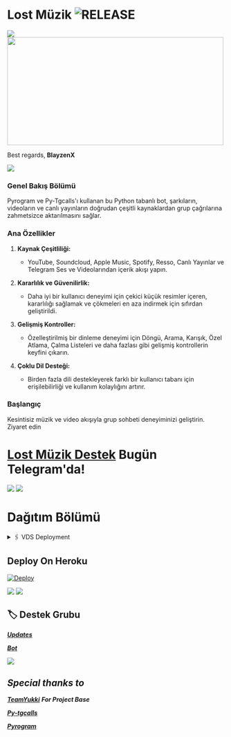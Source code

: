 # Lost Müzik <img src="https://img.shields.io/github/v/release/LostBots/LostMuzik?color=green&logo=github&logoColor=red&style=social" alt="RELEASE">
<img src="https://user-images.githubusercontent.com/73097560/115834477-dbab4500-a447-11eb-908a-139a6edaec5c.gif">

<img src="https://telegra.ph/file/67a7078573dbf895ce7aa.jpg" align="middle" width="500" height="250"/>


Best regards,
**BlayzenX**
</details>
<img src="https://user-images.githubusercontent.com/73097560/115834477-dbab4500-a447-11eb-908a-139a6edaec5c.gif">

### Genel Bakış Bölümü
Pyrogram ve Py-Tgcalls'ı kullanan bu Python tabanlı bot, şarkıların, videoların ve canlı yayınların doğrudan çeşitli kaynaklardan grup çağrılarına zahmetsizce aktarılmasını sağlar.‌‌

### Ana Özellikler

1. **Kaynak Çeşitliliği:**
   - YouTube, Soundcloud, Apple Music, Spotify, Resso, Canlı Yayınlar ve Telegram Ses ve Videolarından içerik akışı yapın.‌‌

2. **Kararlılık ve Güvenilirlik:**
   - Daha iyi bir kullanıcı deneyimi için çekici küçük resimler içeren, kararlılığı sağlamak ve çökmeleri en aza indirmek için sıfırdan geliştirildi.‌‌

3. **Gelişmiş Kontroller:**
   - Özelleştirilmiş bir dinleme deneyimi için Döngü, Arama, Karışık, Özel Atlama, Çalma Listeleri ve daha fazlası gibi gelişmiş kontrollerin keyfini çıkarın.‌‌

4. **Çoklu Dil Desteği:**
   - Birden fazla dili destekleyerek farklı bir kullanıcı tabanı için erişilebilirliği ve kullanım kolaylığını artırır.‌‌

### Başlangıç
Kesintisiz müzik ve video akışıyla grup sohbeti deneyiminizi geliştirin.
 Ziyaret edin‌‌
# [Lost Müzik Destek](https://t.me/Devilandr) Bugün Telegram'da!

<img src="https://user-images.githubusercontent.com/73097560/115834477-dbab4500-a447-11eb-908a-139a6edaec5c.gif">
<img src="https://user-images.githubusercontent.com/73097560/115834477-dbab4500-a447-11eb-908a-139a6edaec5c.gif">

# Dağıtım Bölümü
<!-- VDS Dağıtımı -->
<details>
  <summary>🖇 VDS Deployment</summary>

  1. Yükseltme ve Güncelleme‌‌:
     <pre>
     sudo apt-get update && sudo apt-get upgrade -y
     </pre>

  2. Gerekli Paketlerin Kurulumu‌‌:
     <pre>
     sudo apt-get install python3-pip ffmpeg -y
     </pre>

  3. PİP'i Yükleyin:
     <pre>
     sudo pip3 install -U pip
     </pre>

  4. Node Kurulumu:
     <pre>
     curl -fssL https://deb.nodesource.com/setup_18.x | sudo -E bash - && sudo apt-get install nodejs -y && npm i -g npm
     </pre>

  5. Depoyu Klonla:
     <pre>
     git clone depo_link && cd depo_ismi
     </pre>

  6. Kurulum Gereksinimleri‌‌:
     <pre>
     pip3 install -U -r requirements.txt
     </pre>

  7. Oluştur .env ile sample.env:
     <pre>
     cp sample.env .env
     </pre>

  8. Editing Vars:
     <pre>
     vi .env
     </pre>
     Düzenlemeye başlamak için 'I' tuşuna basın. .env dosyasını değerlerinizle düzenleyin. Kaydetmek ve çıkmak için 'Esc' tuşuna basın, ardından ':wq' yazın.

  9. Son olarak Müzik Botunuzu Çalıştırın:
     <pre>
     sudo apt install tmux && tmux
     bash start
     </pre>
</details>



## Deploy On Heroku

[![Deploy](https://www.herokucdn.com/deploy/button.svg)](https://heroku.com/deploy?template=https://github.com/Koch-Dev/Dooker)

<img src="https://user-images.githubusercontent.com/73097560/115834477-dbab4500-a447-11eb-908a-139a6edaec5c.gif">
<img src="https://user-images.githubusercontent.com/73097560/115834477-dbab4500-a447-11eb-908a-139a6edaec5c.gif">

## 🏷 Destek Grubu
**_[Updates](https://t.me/Devilandr)_**

**_[Bot](https://t.me/LostMuzikBot)_**

<img src="https://user-images.githubusercontent.com/73097560/115834477-dbab4500-a447-11eb-908a-139a6edaec5c.gif">

## **_Special thanks to_**
**_[TeamYukki](https://github.com/TeamYukki)_** **_For Project Base_**

**_[Py-tgcalls](https://github.com/pytgcalls)_** 

**_[Pyrogram](https://github.com/pyrogram)_**
